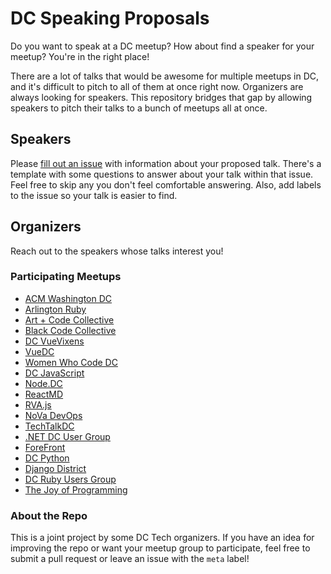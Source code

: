 # DC Speaking Proposals

Do you want to speak at a DC meetup? How about find a speaker for your meetup? You're in the right place!

There are a lot of talks that would be awesome for multiple meetups in DC, and it's difficult to pitch to all of them at once right now. Organizers are always looking for speakers. This repository bridges that gap by allowing speakers to pitch their talks to a bunch of meetups all at once.

## Speakers

Please [fill out an issue](https://github.com/dctech/cfps/issues/new) with information about your proposed talk. There's a template with some questions to answer about your talk within that issue. Feel free to skip any you don't feel comfortable answering. Also, add labels to the issue so your talk is easier to find.

## Organizers

Reach out to the speakers whose talks interest you!

### Participating Meetups

- [ACM Washington DC](https://www.meetup.com/ACM-DC/)
- [Arlington Ruby](https://www.meetup.com/Arlington-Ruby/)
- [Art + Code Collective](https://www.meetup.com/Art-Code-Collective/members/?sort=join_date&desc=true)
- [Black Code Collective](https://www.meetup.com/Black-Code-Collective/)
- [DC VueVixens](https://www.meetup.com/VueVixens-DC/)
- [VueDC](https://www.meetup.com/vue-dc/)
- [Women Who Code DC](https://www.meetup.com/Women-Who-Code-DC/)
- [DC JavaScript](https://www.meetup.com/DC-JavaScript/)
- [Node.DC](https://www.meetup.com/node-dc/)
- [ReactMD](https://www.meetup.com/React-MD/)
- [RVA.js](https://www.meetup.com/rva-js/)
- [NoVa DevOps](https://www.meetup.com/nova-devops/)
- [TechTalkDC](https://www.meetup.com/techtalkDC/)
- [.NET DC User Group](https://www.meetup.com/dotnetdc/)
- [ForeFront](https://4front.io/)
- [DC Python](https://www.meetup.com/DCPython/)
- [Django District](https://www.meetup.com/Django-District/)
- [DC Ruby Users Group](https://www.meetup.com/dcruby/)
- [The Joy of Programming](https://www.meetup.com/Joy-of-Programming-DC/)

### About the Repo

This is a joint project by some DC Tech organizers. If you have an idea for improving the repo or want your meetup group to participate, feel free to submit a pull request or leave an issue with the `meta` label!
